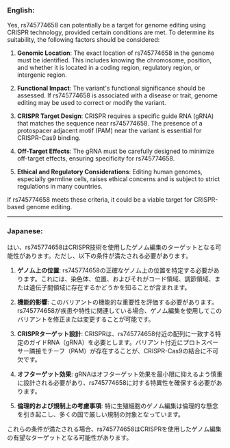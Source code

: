 ### English:
Yes, rs745774658 can potentially be a target for genome editing using CRISPR technology, provided certain conditions are met. To determine its suitability, the following factors should be considered:

1. **Genomic Location**: The exact location of rs745774658 in the genome must be identified. This includes knowing the chromosome, position, and whether it is located in a coding region, regulatory region, or intergenic region.

2. **Functional Impact**: The variant's functional significance should be assessed. If rs745774658 is associated with a disease or trait, genome editing may be used to correct or modify the variant.

3. **CRISPR Target Design**: CRISPR requires a specific guide RNA (gRNA) that matches the sequence near rs745774658. The presence of a protospacer adjacent motif (PAM) near the variant is essential for CRISPR-Cas9 binding.

4. **Off-Target Effects**: The gRNA must be carefully designed to minimize off-target effects, ensuring specificity for rs745774658.

5. **Ethical and Regulatory Considerations**: Editing human genomes, especially germline cells, raises ethical concerns and is subject to strict regulations in many countries.

If rs745774658 meets these criteria, it could be a viable target for CRISPR-based genome editing.

---

### Japanese:
はい、rs745774658はCRISPR技術を使用したゲノム編集のターゲットとなる可能性があります。ただし、以下の条件が満たされる必要があります。

1. **ゲノム上の位置**: rs745774658の正確なゲノム上の位置を特定する必要があります。これには、染色体、位置、およびそれがコード領域、調節領域、または遺伝子間領域に存在するかどうかを知ることが含まれます。

2. **機能的影響**: このバリアントの機能的な重要性を評価する必要があります。rs745774658が疾患や特性に関連している場合、ゲノム編集を使用してこのバリアントを修正または変更することが可能です。

3. **CRISPRターゲット設計**: CRISPRは、rs745774658付近の配列に一致する特定のガイドRNA（gRNA）を必要とします。バリアント付近にプロトスペーサー隣接モチーフ（PAM）が存在することが、CRISPR-Cas9の結合に不可欠です。

4. **オフターゲット効果**: gRNAはオフターゲット効果を最小限に抑えるよう慎重に設計される必要があり、rs745774658に対する特異性を確保する必要があります。

5. **倫理的および規制上の考慮事項**: 特に生殖細胞のゲノム編集は倫理的な懸念を引き起こし、多くの国で厳しい規制の対象となっています。

これらの条件が満たされる場合、rs745774658はCRISPRを使用したゲノム編集の有望なターゲットとなる可能性があります。